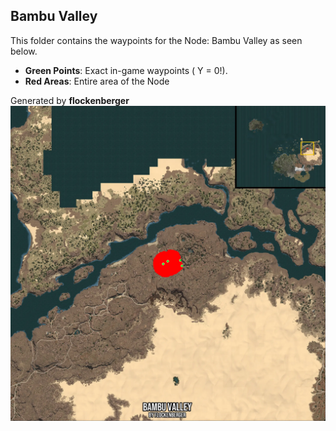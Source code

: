 ## Bambu Valley
This folder contains the waypoints for the Node: Bambu Valley as seen below.

- **Green Points**: Exact in-game waypoints ( Y = 0!).
- **Red Areas**: Entire area of the Node

Generated by **flockenberger**
![by_flockenberger](./Preview.webp)